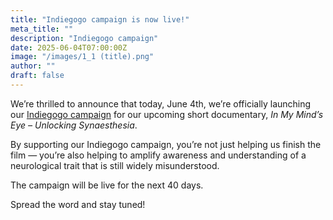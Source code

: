 ```yaml
---
title: "Indiegogo campaign is now live!"
meta_title: ""
description: "Indiegogo campaign"
date: 2025-06-04T07:00:00Z
image: "/images/1_1 (title).png"
author: ""
draft: false
---
```


We’re thrilled to announce that today, June 4th, we’re officially launching our [Indiegogo campaign](https://www.indiegogo.com/projects/in-my-mind-s-eye-unlocking-synaesthesia/x/38597585#/) for our upcoming short documentary, *In My Mind’s Eye – Unlocking Synaesthesia*.

By supporting our Indiegogo campaign, you’re not just helping us finish the film — you’re also helping to amplify awareness and understanding of a neurological trait that is still widely misunderstood.

The campaign will be live for the next 40 days.

Spread the word and stay tuned!
